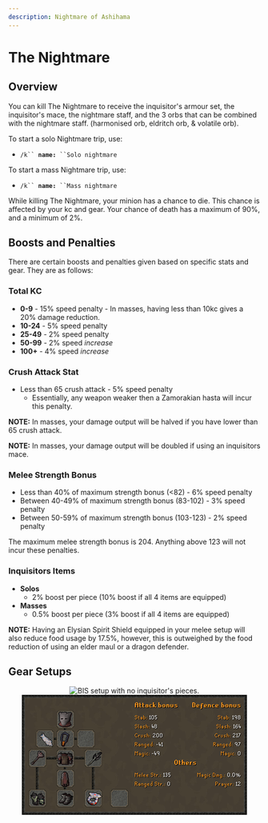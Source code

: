 ```yaml
---
description: Nightmare of Ashihama
---
```


# The Nightmare

## Overview

You can kill The Nightmare to receive the inquisitor's armour set, the inquisitor's mace, the nightmare staff, and the 3 orbs that can be combined with the nightmare staff. (harmonised orb, eldritch orb, & volatile orb).

To start a solo Nightmare trip, use:

* `/k`` `**`name:`**` ``Solo nightmare`

To start a mass Nightmare trip, use:

* `/k`` `**`name:`**` ``Mass nightmare`

While killing The Nightmare, your minion has a chance to die. This chance is affected by your kc and gear. Your chance of death has a maximum of 90%, and a minimum of 2%.

## Boosts and Penalties

There are certain boosts and penalties given based on specific stats and gear. They are as follows:

### Total KC

* **0-9** - 15% speed penalty - In masses, having less than 10kc gives a 20% damage reduction.
* **10-24** - 5% speed penalty
* **25-49** - 2% speed penalty
* **50-99** - 2% speed _increase_
* **100+** - 4% speed _increase_

### Crush Attack Stat

* Less than 65 crush attack - 5% speed penalty
  * Essentially, any weapon weaker then a Zamorakian hasta will incur this penalty.

**NOTE:** In masses, your damage output will be halved if you have lower than 65 crush attack.

**NOTE:** In masses, your damage output will be doubled if using an inquisitors mace.

### Melee Strength Bonus

* Less than 40% of maximum strength bonus (<82) - 6% speed penalty
* Between 40-49% of maximum strength bonus (83-102) - 3% speed penalty
* Between 50-59% of maximum strength bonus (103-123) - 2% speed penalty

The maximum melee strength bonus is 204. Anything above 123 will not incur these penalties.

### Inquisitors Items

* **Solos**
  * 2% boost per piece (10% boost if all 4 items are equipped)
* **Masses**
  * 0.5% boost per piece (3% boost if all 4 items are equipped)

**NOTE:** Having an Elysian Spirit Shield equipped in your melee setup will also reduce food usage by 17.5%, however, this is outweighed by the food reduction of using an elder maul or a dragon defender.

## Gear Setups

<div align="center">

<img src="../../.gitbook/assets/nightmarenoinquis (1).png" alt="BIS setup with no inquisitor&#x27;s pieces.">

</div>

<div align="center">

<img src="../../.gitbook/assets/Nm_melee_bis.png" alt="BIS setup with full inquisitor&#x27;s.">

</div>
